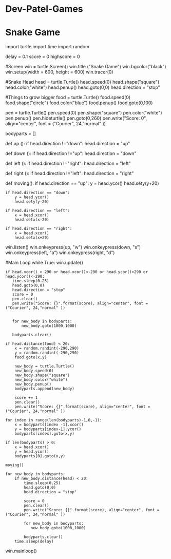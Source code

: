 # Dev-Patel-Games
# Snake Game

import turtle
import time
import random

delay = 0.1
score = 0
highscore = 0

#Screen
win = turtle.Screen()
win.title ("Snake Game")
win.bgcolor("black")
win.setup(width = 600, height = 600)
win.tracer(0)

#Snake Head
head = turtle.Turtle()
head.speed(0)
head.shape("square")
head.color("white")
head.penup()
head.goto(0,0)
head.direction = "stop"

#Things to grow bigger
food = turtle.Turtle()
food.speed(0)
food.shape("circle")
food.color("blue")
food.penup()
food.goto(0,100)

pen = turtle.Turtle()
pen.speed(0)
pen.shape("square")
pen.color("white")
pen.penup()
pen.hideturtle()
pen.goto(0,260)
pen.write("Score: 0", align="center", font = ("Courier", 24,"normal" ))

bodyparts = []

def up ():
    if head.direction !="down":
        head.direction = "up"

def down ():
    if head.direction !="up":
        head.direction = "down"

def left ():
    if head.direction !="right":
        head.direction = "left"

def right ():
    if head.direction !="left":
        head.direction = "right"
    
def moving():
    if head.direction == "up":
        y = head.ycor()
        head.sety(y+20)

    if head.direction == "down":
        y = head.ycor()
        head.sety(y-20)
                  
    if head.direction == "left":
        x = head.xcor()
        head.setx(x-20)
        
    if head.direction == "right":
        x = head.xcor()
        head.setx(x+20)
win.listen()
win.onkeypress(up, "w")
win.onkeypress(down, "s")
win.onkeypress(left, "a")
win.onkeypress(right, "d")

#Main Loop
while True:
    win.update()

    if head.xcor() > 290 or head.xcor()<-290 or head.ycor()>290 or head.ycor()<-290:
       time.sleep(0.25)
       head.goto(0,0)
       head.direction = "stop"
       score = 0
       pen.clear()
       pen.write("Score: {}".format(score), align="center", font = ("Courier", 24,"normal" ))


       for new_body in bodyparts:
           new_body.goto(1000,1000)
           
       bodyparts.clear()

    if head.distance(food) < 20:
        x = random.randint(-290,290)
        y = random.randint(-290,290)
        food.goto(x,y)
        
        new_body = turtle.Turtle()
        new_body.speed(0)
        new_body.shape("square")
        new_body.color("white")
        new_body.penup()
        bodyparts.append(new_body)

        score += 1
        pen.clear()
        pen.write("Score: {}".format(score), align="center", font = ("Courier", 24,"normal" ))

    for index in range(len(bodyparts)-1,0,-1):
        x = bodyparts[index -1].xcor()
        y = bodyparts[index-1].ycor()
        bodyparts[index].goto(x,y)
        
    if len(bodyparts) > 0:
        x = head.xcor()
        y = head.ycor()
        bodyparts[0].goto(x,y)
        
    moving()

    for new_body in bodyparts:
        if new_body.distance(head) < 20:
            time.sleep(0.25)
            head.goto(0,0)
            head.direction = "stop"

            score = 0
            pen.clear()
            pen.write("Score: {}".format(score), align="center", font = ("Courier", 24,"normal" ))

            for new_body in bodyparts:
               new_body.goto(1000,1000)

            bodyparts.clear()
        time.sleep(delay)
win.mainloop()
